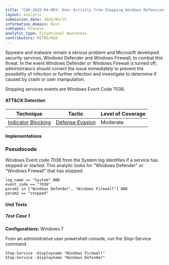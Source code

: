 ```yaml
---
title: "CAR-2016-04-003: User Activity from Stopping Windows Defensive Services"
layout: analytic
submission_date: 2016/04/15
information_domain: Host
subtypes: Process
analytic_type: Situational Awareness
contributors: MITRE/NSA
---
```


Spyware and malware remain a serious problem and Microsoft developed security services, Windows Defender and Windows Firewall, to combat this threat. In the event Windows Defender or Windows Firewall is turned off, administrators should correct the issue immediately to prevent the possibility of infection or further infection and investigate to determine if caused by crash or user manipulation.

Stopping services events are Windows Event Code 7036.


#### ATT&CK Detection
|Technique |Tactic |Level of Coverage |
|---|---|---|
|[Indicator Blocking](https://attack.mitre.org/techniques/T1054/)|[Defense Evasion](https://attack.mitre.org/tactics/TA0005/)|Moderate|


#### Implementations

### Pseudocode

Windows Event code 7036 from the System log identifies if a service has stopped or started. This analytic looks for "Windows Defender" or "Windows Firewall" that has stopped.


```
log_name == "System" AND
event_code == "7036"
param1 in ["Windows Defender", "Windows Firewall"] AND
param2 == "stopped"
```



#### Unit Tests

##### Test Case 1

**Configurations:** Windows 7

From an administrative user powershell console, run the Stop-Service command.

```
Stop-Service -displayname "Windows Firewall"
Stop-Service -displayname "Windows Defender"
```
